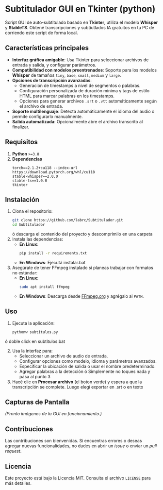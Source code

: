 # Subtitulador GUI en Tkinter (python)
Script GUI de auto-subtitulado basado en **Tkinter**, utiliza el modelo **Whisper** y **StableTS**. Obtené transcripciones y subtiutlados IA gratuitos en tu PC de corriendo este script de forma local.

## Características principales
- **Interfaz gráfica amigable**: Usa Tkinter para seleccionar archivos de entrada y salida, y configurar parámetros.
- **Compatibilidad con modelos preentrenados**: Soporte para los modelos **Whisper** de tamaños `tiny`, `base`, `small`, `medium` y `large`.
- **Opciones de transcripción avanzadas**: 
  - Generación de timestamps a nivel de segmentos o palabras.
  - Configuración personalizada de duración mínima y tags de estilo HTML para marcar palabras en los timestamps.
  - Opciones para generar archivos `.srt` o `.vtt` automáticamente según el archivo de entrada.
- **Soporte multilenguaje**: Detecta automáticamente el idioma del audio o permite configurarlo manualmente.
- **Salida automatizada**: Opcionalmente abre el archivo transcrito al finalizar.

## Requisitos
1. **Python** `>=3.8`
2. **Dependencias**
   ```plaintext
   torch==2.1.2+cu118 --index-url https://download.pytorch.org/whl/cu118
   stable-whisper==2.0.0
   stable-ts==1.0.0
   tkinter
## Instalación
1. Clona el repositorio:
   ```bash
   git clone https://github.com/labrc/Subtitulador.git
   cd Subtitulador
   ```
   ó descarga el contenido del proyecto y descomprimilo en una carpeta
2. Instala las dependencias:
   - **En Linux**:
     ```bash   
     pip install -r requirements.txt
     ```
    - **En Windows**: Ejecutá instalar.bat
3. Asegúrate de tener FFmpeg instalado si planeas trabajar con formatos no estándar:
   - **En Linux**: 
     ```bash
     sudo apt install ffmpeg
     ```
   - **En Windows**: Descarga desde [FFmpeg.org](https://ffmpeg.org/download.html) y agrégalo al `PATH`.

## Uso
1. Ejecuta la aplicación:
   ```bash
   pythonw subtitulos.py
   ```
  ó doble click en subtitulos.bat
  
2. Usa la interfaz para:
   - Seleccionar un archivo de audio de entrada.
   - Configurar opciones como modelo, idioma y parámetros avanzados.
   - Especificar la ubicación de salida o usar el nombre predeterminado.
   - Agregar palabras a la detección
    ó Simplemente no toques nada y pasa al punto 3
3. Hacé clic en **Procesar archivo** (el boton verde) y espera a que la transcripción se complete. Luego elegí exportar en .srt o en texto

## Capturas de Pantalla
*(Pronto imágenes de la GUI en funcionamiento.)*

## Contribuciones
Las contribuciones son bienvenidas. Si encuentras errores o deseas agregar nuevas funcionalidades, no dudes en abrir un *issue* o enviar un *pull request*.

## Licencia
Este proyecto está bajo la Licencia MIT. Consulta el archivo `LICENSE` para más detalles.
